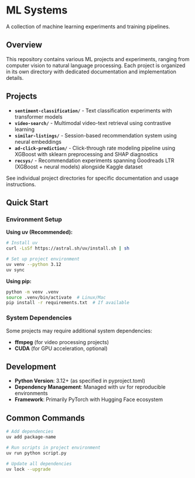 # ML Systems

A collection of machine learning experiments and training pipelines.

## Overview

This repository contains various ML projects and experiments, ranging from computer vision to natural language processing. Each project is organized in its own directory with dedicated documentation and implementation details.

## Projects

- **`sentiment-classification/`** - Text classification experiments with transformer models
- **`video-search/`** - Multimodal video-text retrieval using contrastive learning
- **`similar-listings/`** - Session-based recommendation system using neural embeddings
- **`ad-click-prediction/`** - Click-through rate modeling pipeline using XGBoost with sklearn preprocessing and SHAP diagnostics
- **`recsys/`** - Recommendation experiments spanning Goodreads LTR (XGBoost + neural models) alongside Kaggle dataset

See individual project directories for specific documentation and usage instructions.

## Quick Start

### Environment Setup

**Using uv (Recommended):**

```bash
# Install uv
curl -LsSf https://astral.sh/uv/install.sh | sh

# Set up project environment
uv venv --python 3.12
uv sync
```

**Using pip:**

```bash
python -m venv .venv
source .venv/bin/activate  # Linux/Mac
pip install -r requirements.txt  # If available
```

### System Dependencies

Some projects may require additional system dependencies:

- **ffmpeg** (for video processing projects)
- **CUDA** (for GPU acceleration, optional)

## Development

- **Python Version**: 3.12+ (as specified in pyproject.toml)
- **Dependency Management**: Managed with uv for reproducible environments
- **Framework**: Primarily PyTorch with Hugging Face ecosystem

## Common Commands

```bash
# Add dependencies
uv add package-name

# Run scripts in project environment
uv run python script.py

# Update all dependencies
uv lock --upgrade
```
